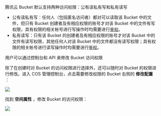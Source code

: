 腾讯云 Bucket 默认支持两种访问权限：公有读私有写和私有读写

- 公有读私有写：任何人（包括匿名访问者）都对可以读取该 Bucket 中的文件，但只有 Bucket 创建者及有相应权限的账号才对该 Bucket 中的文件有写权限，具有权限的相关帐号进行写操作时均需要进行[鉴权]()。
- 私有读写：只有该 Bucket 的创建者及有相应权限的账号才对该 Bucket 中的文件有读写权限，其他任何人对该 Bucket 中的文件都没有读写权限；具有权限的相关帐号进行读写操作时均需要进行[鉴权]()。

用户可以通过控制台和 API 来修改 Bucket 访问权限

除了在创建时对 Bucket 的访问权限进行选择外，还可以随时对 Bucket 的权限进行修改。进入 COS 管理控制台，点击需要修改权限的 Bucket 右侧的 **修改配置** ：

![](//mccdn.qcloud.com/static/img/61e098cb598ef0ad578becdac5ae4e4b/image.jpg)

找到 **空间属性** ，修改 Bucket 的访问权限：

![](//mccdn.qcloud.com/static/img/0ca856743d2f6e581bc3b173404cab28/image.jpg)